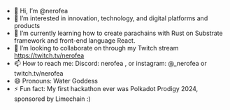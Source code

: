 - 👋 Hi, I’m @nerofea
- 👀 I’m interested in innovation, technology, and digital platforms and products
- 🌱 I’m currently learning how to create parachains with Rust on Substrate framework and front-end language React.
- 💞️ I’m looking to collaborate on through my Twitch stream https://twitch.tv/nerofea
- 📫 How to reach me: Discord: nerofea , or instagram: @_nerofea   or twitch.tv/nerofea
- 😄 Pronouns: Water Goddess
- ⚡ Fun fact: My first hackathon ever was Polkadot Prodigy 2024, sponsored by Limechain :)

<!---
nerofea/nerofea is a ✨ special ✨ (very special, it is my first!) repository because its `README.md` (this file) appears on your GitHub profile.
You can click the Preview link to take a look at your changes.
--->
